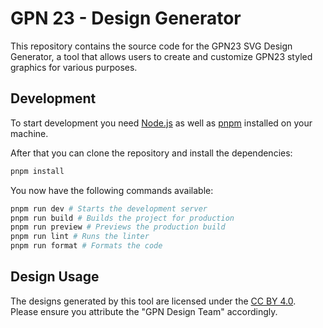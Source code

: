 # GPN 23 - Design Generator

This repository contains the source code for the GPN23 SVG Design Generator, a tool that allows users to create and customize GPN23 styled graphics for various purposes.

## Development

To start development you need [Node.js](https://nodejs.org/) as well as [pnpm](https://pnpm.io/) installed on your machine.

After that you can clone the repository and install the dependencies:

```bash
pnpm install
```

You now have the following commands available:

```bash
pnpm run dev # Starts the development server
pnpm run build # Builds the project for production
pnpm run preview # Previews the production build
pnpm run lint # Runs the linter
pnpm run format # Formats the code
```

## Design Usage

The designs generated by this tool are licensed under the [CC BY 4.0](https://creativecommons.org/licenses/by/4.0/deed.en). Please ensure you attribute the "GPN Design Team" accordingly.
